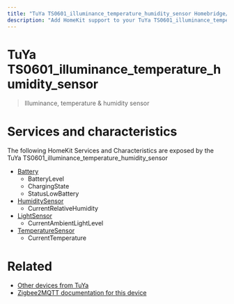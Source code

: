 ```yaml
---
title: "TuYa TS0601_illuminance_temperature_humidity_sensor Homebridge/HomeKit integration"
description: "Add HomeKit support to your TuYa TS0601_illuminance_temperature_humidity_sensor, using Homebridge, Zigbee2MQTT and homebridge-z2m."
---
```

<!---
This file has been GENERATED using src/docgen/docgen.ts
DO NOT EDIT THIS FILE MANUALLY!
-->
# TuYa TS0601_illuminance_temperature_humidity_sensor
> Illuminance, temperature & humidity sensor


# Services and characteristics
The following HomeKit Services and Characteristics are exposed by
the TuYa TS0601_illuminance_temperature_humidity_sensor

* [Battery](../../battery.md)
  * BatteryLevel
  * ChargingState
  * StatusLowBattery
* [HumiditySensor](../../sensors.md)
  * CurrentRelativeHumidity
* [LightSensor](../../sensors.md)
  * CurrentAmbientLightLevel
* [TemperatureSensor](../../sensors.md)
  * CurrentTemperature


# Related
* [Other devices from TuYa](../index.md#tuya)
* [Zigbee2MQTT documentation for this device](https://www.zigbee2mqtt.io/devices/TS0601_illuminance_temperature_humidity_sensor.html)